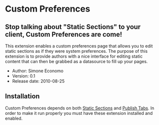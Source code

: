 # Custom Preferences

## Stop talking about "Static Sections" to your client, Custom Preferences are come!

This extension enables a custom preferences page that allows you to edit static sections as if they were system preferences. The purpose of this extension is to provide authors with a nice interface for editing static content that can then be grabbed as a datasource to fill up your pages.

* Author: Simone Economo
* Version: 0.1
* Release date: 2010-08-25

## Installation

Custom Preferences depends on both [Static Sections](http://github.com/knupska/static_section/tree) and [Publish Tabs](http://github.com/nickdunn/publish_tabs). In order to make it run properly you must have these extension installed and enabled.

